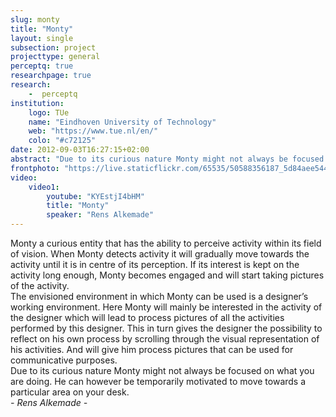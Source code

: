 ```yaml
---
slug: monty
title: "Monty"
layout: single
subsection: project
projecttype: general
perceptq: true
researchpage: true
research: 
    -  perceptq
institution:
    logo: TUe
    name: "Eindhoven University of Technology"
    web: "https://www.tue.nl/en/"
    colo: "#c72125"
date: 2012-09-03T16:27:15+02:00
abstract: "Due to its curious nature Monty might not always be focused on what you are doing. He can however be temporarily motivated to move towards a particular area on your desk.<br/>by Rens Alkemade"
frontphoto: "https://live.staticflickr.com/65535/50588356187_5d84aee544.jpg"
video:
    video1:
        youtube: "KYEstjI4bHM"
        title: "Monty"
        speaker: "Rens Alkemade"
---
```

Monty a curious entity that has the ability to perceive activity within its field of vision. When Monty detects activity it will gradually move towards the activity until it is in centre of its perception. If its interest is kept on the activity long enough, Monty becomes engaged and will start taking pictures of the activity.  
The envisioned environment in which Monty can be used is a designer’s working environment. Here Monty will mainly be interested in the activity of the designer which will lead to process pictures of all the activities performed by this designer. This in turn gives the designer the possibility to reflect on his own process by scrolling through the visual representation of his activities. And will give him process pictures that can be used for communicative purposes.  
Due to its curious nature Monty might not always be focused on what you are doing. He can however be temporarily motivated to move towards a particular area on your desk.  
*- Rens Alkemade -*

